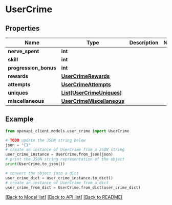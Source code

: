 # UserCrime


## Properties

Name | Type | Description | Notes
------------ | ------------- | ------------- | -------------
**nerve_spent** | **int** |  | 
**skill** | **int** |  | 
**progression_bonus** | **int** |  | 
**rewards** | [**UserCrimeRewards**](UserCrimeRewards.md) |  | 
**attempts** | [**UserCrimeAttempts**](UserCrimeAttempts.md) |  | 
**uniques** | [**List[UserCrimeUniques]**](UserCrimeUniques.md) |  | 
**miscellaneous** | [**UserCrimeMiscellaneous**](UserCrimeMiscellaneous.md) |  | 

## Example

```python
from openapi_client.models.user_crime import UserCrime

# TODO update the JSON string below
json = "{}"
# create an instance of UserCrime from a JSON string
user_crime_instance = UserCrime.from_json(json)
# print the JSON string representation of the object
print(UserCrime.to_json())

# convert the object into a dict
user_crime_dict = user_crime_instance.to_dict()
# create an instance of UserCrime from a dict
user_crime_from_dict = UserCrime.from_dict(user_crime_dict)
```
[[Back to Model list]](../README.md#documentation-for-models) [[Back to API list]](../README.md#documentation-for-api-endpoints) [[Back to README]](../README.md)



